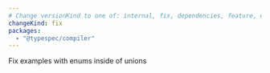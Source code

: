 ```yaml
---
# Change versionKind to one of: internal, fix, dependencies, feature, deprecation, breaking
changeKind: fix
packages:
  - "@typespec/compiler"
---
```


Fix examples with enums inside of unions
